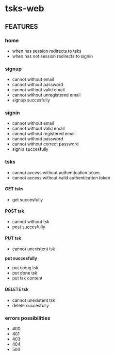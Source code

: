 # tsks-web

## FEATURES

### home

- when has session redirects to tsks
- when has not session redirects to signin

### signup

- cannot without email
- cannot without password
- cannot without valid email
- cannot without unregistered email
- signup succesfully

### signin

- cannot without email
- cannot without valid email
- cannot without registered email
- cannot without password
- cannot without correct password
- signin succesfully

### tsks

- cannot access without authentication token
- cannot access without valid authentication token

#### GET tsks

- get succesfully

#### POST tsk

- cannot without tsk
- post succesfully

#### PUT tsk

- cannot unexistent tsk

**put succesfully**
- put doing tsk
- put done tsk
- put tsk content

#### DELETE tsk

- cannot unexistent tsk
- delete succesfully

### errors possibilities

- 400
- 401
- 403
- 404
- 500